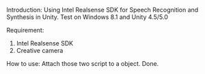 Introduction:
Using Intel Realsense SDK for Speech Recognition and Synthesis in Unity. Test on Windows 8.1 and Unity 4.5/5.0

Requirement:
1. Intel Realsense SDK
2. Creative camera

How to use:
Attach those two script to a object. Done.
